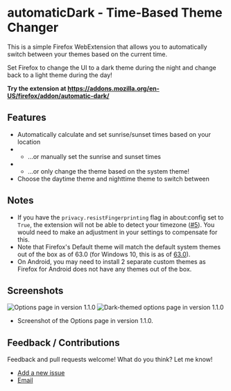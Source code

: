 # automaticDark - Time-Based Theme Changer
This is a simple Firefox WebExtension that allows you to automatically switch between your themes based on the current time.

Set Firefox to change the UI to a dark theme during the night and change back to a light theme during the day!

**Try the extension at https://addons.mozilla.org/en-US/firefox/addon/automatic-dark/**

## Features
- Automatically calculate and set sunrise/sunset times based on your location
- - ...or manually set the sunrise and sunset times
- - ...or only change the theme based on the system theme!
- Choose the daytime theme and nighttime theme to switch between

## Notes
- If you have the `privacy.resistFingerprinting` flag in about:config set to `True`, the extension will not be able to detect your timezone ([#5][issue5]). You would need to make an adjustment in your settings to compensate for this.
- Note that Firefox's Default theme will match the default system themes out of the box as of 63.0 (for Windows 10, this is as of [63.0](https://www.mozilla.org/en-US/firefox/63.0/releasenotes/)).
- On Android, you may need to install 2 separate custom themes as Firefox for Android does not have any themes out of the box.

## Screenshots
![Options page in version 1.1.0](https://raw.githubusercontent.com/skhzhang/time-based-themes/assets/automaticdark-options-1.1.0-1.png)
![Dark-themed options page in version 1.1.0](https://raw.githubusercontent.com/skhzhang/time-based-themes/assets/automaticdark-options-1.1.0-2.png)
- Screenshot of the Options page in version 1.1.0.

## Feedback / Contributions
Feedback and pull requests welcome! What do you think? Let me know!
- [Add a new issue](https://github.com/skhzhang/time-based-themes/issues/new)
- [Email](mailto:simonkhzhang@gmail.com)

[issue5]: https://github.com/skhzhang/time-based-themes/issues/5

